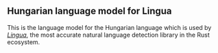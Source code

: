 ## Hungarian language model for Lingua

This is the language model for the Hungarian language which is used by 
[*Lingua*](https://github.com/pemistahl/lingua-rs), 
the most accurate natural language detection library in the Rust ecosystem.